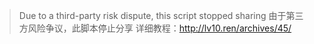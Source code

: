 > Due to a third-party risk dispute, this script stopped sharing
> 由于第三方风险争议，此脚本停止分享
>详细教程：http://lv10.ren/archives/45/

